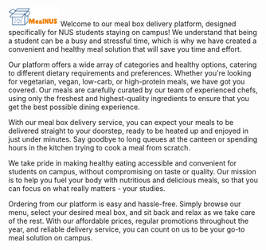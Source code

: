 <img src="./mealnus-react/src/Assets/MealNUS-Logo.png" alt="Alt Text" width="20%">
Welcome to our meal box delivery platform, designed specifically for NUS students staying on campus! We understand that being a student can be a busy and stressful time, which is why we have created a convenient and healthy meal solution that will save you time and effort.

Our platform offers a wide array of categories and healthy options, catering to different dietary requirements and preferences. Whether you're looking for vegetarian, vegan, low-carb, or high-protein meals, we have got you covered. Our meals are carefully curated by our team of experienced chefs, using only the freshest and highest-quality ingredients to ensure that you get the best possible dining experience.

With our meal box delivery service, you can expect your meals to be delivered straight to your doorstep, ready to be heated up and enjoyed in just under minutes. Say goodbye to long queues at the canteen or spending hours in the kitchen trying to cook a meal from scratch.

We take pride in making healthy eating accessible and convenient for students on campus, without compromising on taste or quality. 
Our mission is to help you fuel your body with nutritious and delicious meals, so that you can focus on what really matters - your studies.

Ordering from our platform is easy and hassle-free. Simply browse our menu, select your desired meal box, and sit back and relax as we take care of the rest. With our affordable prices, regular promotions throughout the year, and reliable delivery service, you can count on us to be your go-to meal solution on campus.
